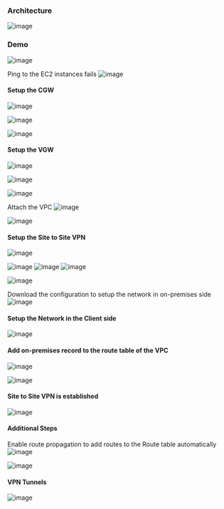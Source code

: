 ### Architecture
![image](https://user-images.githubusercontent.com/88237437/165974083-c8b1df7c-ad92-4974-b036-e5835671eba6.png)

### Demo
![image](https://user-images.githubusercontent.com/88237437/165974200-9772f767-7dbd-4cbb-a1f5-40f3c7d82b32.png)

Ping to the EC2 instances fails
![image](https://user-images.githubusercontent.com/88237437/165974287-fa05a24d-f699-4351-b085-9532fac62dbb.png)

#### Setup the CGW
![image](https://user-images.githubusercontent.com/88237437/165974434-abb85f39-328c-4568-8f22-7972d1c57040.png)

![image](https://user-images.githubusercontent.com/88237437/165974481-5aec14da-99fd-4d4c-ab32-72f9c2587bd4.png)

![image](https://user-images.githubusercontent.com/88237437/165974538-7bf6d797-2e1b-405e-9462-a1d4f85bb28b.png)

#### Setup the VGW
![image](https://user-images.githubusercontent.com/88237437/165974610-9eb3b201-dfb6-4700-9266-2046fecb3555.png)

![image](https://user-images.githubusercontent.com/88237437/165974642-9466e8e3-249e-4d8b-893b-089641907b28.png)

![image](https://user-images.githubusercontent.com/88237437/165974715-97d51cc2-e32e-4c02-8320-39e77f22fd94.png)

Attach the VPC
![image](https://user-images.githubusercontent.com/88237437/165974763-d72edd6f-c27b-46bc-b257-c46cc4848497.png)

![image](https://user-images.githubusercontent.com/88237437/165974794-9b4ed537-fce7-4e5b-bbd0-f1ff433b267f.png)

#### Setup the Site to Site VPN
![image](https://user-images.githubusercontent.com/88237437/165974885-b9a17b47-47b4-41ce-82de-63289a8b3e0c.png)

![image](https://user-images.githubusercontent.com/88237437/165974940-b853b5d7-7ec5-4f3f-aa6f-f32b45227114.png)
![image](https://user-images.githubusercontent.com/88237437/165974999-210f9937-325c-4bd6-b087-477a52b8aa81.png)
![image](https://user-images.githubusercontent.com/88237437/165975032-135b3aa0-b82b-4d5a-a7f8-dccb7534d152.png)

![image](https://user-images.githubusercontent.com/88237437/165975074-ce57b429-5e29-4d1a-91fb-5d2bd1c229e6.png)

Download the configuration to setup the network in on-premises side
![image](https://user-images.githubusercontent.com/88237437/165975187-525fa3d0-28ad-484c-9047-73cee161383c.png)

#### Setup the Network in the Client side
![image](https://user-images.githubusercontent.com/88237437/165975379-0c7d6d99-7312-4e54-a760-012f06fc68fd.png)

#### Add on-premises record to the route table of the VPC
![image](https://user-images.githubusercontent.com/88237437/165975541-674517ee-8f37-41d0-be67-a54501e79342.png)

![image](https://user-images.githubusercontent.com/88237437/165975593-f21b197b-f7e0-484d-8cbf-5bfd1ad2ab95.png)

#### Site to Site VPN is established
![image](https://user-images.githubusercontent.com/88237437/165975763-f9b963bf-b54a-4fa1-82ed-f7290776aefb.png)

#### Additional Steps
Enable route propagation to add routes to the Route table automatically
![image](https://user-images.githubusercontent.com/88237437/165975911-c5c429d8-2bbd-4a40-8ff9-6e689a628216.png)

![image](https://user-images.githubusercontent.com/88237437/165975971-74c5825f-e42e-4e85-8260-7ffd03ae27b7.png)

#### VPN Tunnels
![image](https://user-images.githubusercontent.com/88237437/165976111-7b92c58a-b104-45b3-b6fb-5d4bd5ee4551.png)


